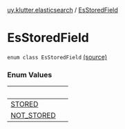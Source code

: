[uy.klutter.elasticsearch](../index.md) / [EsStoredField](.)


# EsStoredField
<code>enum class EsStoredField</code> [(source)](https://github.com/kohesive/klutter/blob/master/elasticsearch-jdk7/src/main/kotlin/uy/klutter/elasticsearch/Mappings.kt#L14)<br/>


### Enum Values

|&nbsp;|&nbsp;|
|---|---|
| [STORED](-s-t-o-r-e-d.md) |  |
| [NOT_STORED](-n-o-t_-s-t-o-r-e-d.md) |  |
